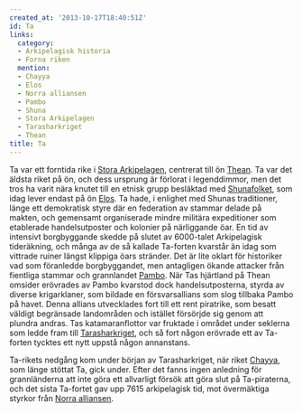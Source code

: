 ```yaml
---
created_at: '2013-10-17T18:40:51Z'
id: Ta
links:
  category:
  - Arkipelagisk historia
  - Forna riken
  mention:
  - Chayya
  - Elos
  - Norra alliansen
  - Pambo
  - Shuna
  - Stora Arkipelagen
  - Tarasharkriget
  - Thean
title: Ta
---
```


Ta var ett forntida rike i [Stora Arkipelagen], centrerat till ön [Thean]. Ta var det äldsta riket
på ön, och dess ursprung är förlorat i legenddimmor, men det tros ha varit nära knutet till en
etnisk grupp besläktad med [Shunafolket], som idag lever endast på ön [Elos]. Ta hade, i enlighet
med Shunas traditioner, länge ett demokratisk styre där en federation av stammar delade på makten,
och gemensamt organiserade mindre militära expeditioner som etablerade handelsutposter och kolonier
på närliggande öar. En tid av intensivt borgbyggande skedde på slutet av 6000-talet Arkipelagisk
tideräkning, och många av de så kallade Ta-forten kvarstår än idag som vittrade ruiner längst
klippiga öars stränder. Det är lite oklart för historiker vad som föranledde borgbyggandet, men
antagligen ökande attacker från fientliga stammar och grannlandet [Pambo]. När Tas hjärtland på
Thean omsider erövrades av Pambo kvarstod dock handelsutposterna, styrda av diverse krigarklaner,
som bildade en försvarsallians som slog tillbaka Pambo på havet. Denna allians utvecklades fort till
ett rent piratrike, som besatt väldigt begränsade landområden och istället försörjde sig genom att
plundra andras. Tas katamaranflottor var fruktade i området under seklerna som ledde fram till
[Tarasharkriget], och så fort någon erövrade ett av Ta-forten tycktes ett nytt uppstå någon
annanstans.

Ta-rikets nedgång kom under början av Tarasharkriget, när riket [Chayya], som länge stöttat Ta, gick
under. Efter det fanns ingen anledning för grannländerna att inte göra ett allvarligt försök att
göra slut på Ta-piraterna, och det sista Ta-fortet gav upp 7615 arkipelagisk tid, mot övermäktiga
styrkor från [Norra alliansen].

  [Stora Arkipelagen]: Stora_Arkipelagen
  [Thean]: Thean
  [Shunafolket]: Shuna
  [Elos]: Elos
  [Pambo]: Pambo
  [Tarasharkriget]: Tarasharkriget
  [Chayya]: Chayya
  [Norra alliansen]: Norra_alliansen